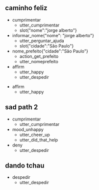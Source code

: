 ## caminho feliz
* cumprimentar
  - utter_cumprimentar
  - slot{"nome":"jorge alberto"}
* informar_nome{"nome": "jorge alberto"}
  - utter_perguntar_ajuda 
  - slot{"cidade":"São Paulo"}  
* nome_prefeito{"cidade":"São Paulo"}
  - action_get_prefeito 
  - utter_nomeprefeito
* affirm
  - utter_happy
  - utter_despedir

<!-- ## Procurando Serviços
* cumprimentar
  - utter_cumprimentar
* informar_nome{"nome": "jorge"}
  - slot{"nome": "jorge"}
  - utter_perguntar_ajuda  
* procurar_servicos
  - utter_perguntar_grupo_servico
  - utter_listar_grupos  
  - action_get_grupo_servico  -->

* affirm
  - utter_happy

## sad path 2
* cumprimentar
  - utter_cumprimentar
* mood_unhappy
  - utter_cheer_up
  - utter_did_that_help
* deny
  - utter_despedir

## dando tchau
* despedir
  - utter_despedir

<!-- ## Informacoes do prefeito
* nome_prefeito{"cidade":"São Paulo"}
  - action_get_prefeito 
  - utter_nomeprefeito
 -->
